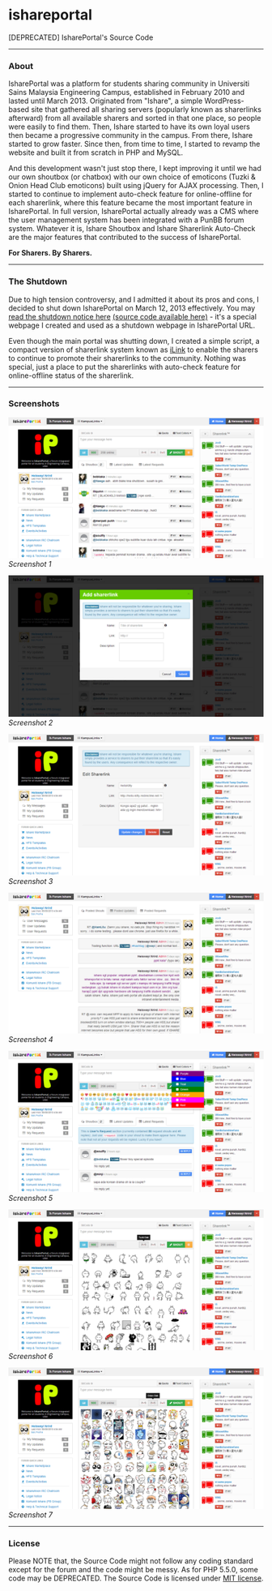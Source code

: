 # ishareportal

[DEPRECATED] IsharePortal's Source Code

-----

### About

IsharePortal was a platform for students sharing community in Universiti Sains Malaysia Engineering Campus, established in February 2010 and lasted until March 2013. Originated from "Ishare", a simple WordPress-based site that gathered all sharing servers (popularly known as sharerlinks afterward) from all available sharers and sorted in that one place, so people were easily to find them. Then, Ishare started to have its own loyal users then became a progressive community in the campus. From there, Ishare started to grow faster. Since then, from time to time, I started to revamp the website and built it from scratch in PHP and MySQL.

And this development wasn't just stop there, I kept improving it until we had our own shoutbox (or chatbox) with our own choice of emoticons (Tuzki & Onion Head Club emoticons) built using jQuery for AJAX processing. Then, I started to continue to implement auto-check feature for online-offline for each sharerlink, where this feature became the most important feature in IsharePortal. In full version, IsharePortal actually already was a CMS where the user management system has been integrated with a PunBB forum system. Whatever it is, Ishare Shoutbox and Ishare Sharerlink Auto-Check are the major features that contributed to the success of IsharePortal.

**For Sharers. By Sharers.**

-----

### The Shutdown

Due to high tension controversy, and I admitted it about its pros and cons, I decided to shut down IsharePortal on March 12, 2013 effectively. You may [read the shutdown notice here](http://heiswayi.github.io/ishare-in-memory/) [(source code available here)](https://github.com/heiswayi/ishare-in-memory) - it's a special webpage I created and used as a shutdown webpage in IsharePortal URL.

Even though the main portal was shutting down, I created a simple script, a compact version of sharerlink system known as [iLink](https://github.com/heiswayi/ilink) to enable the sharers to continue to promote their sharerlinks to the community. Nothing was special, just a place to put the sharerlinks with auto-check feature for online-offline status of the sharerlink.

-----

### Screenshots

![IsharePortal Home](IsharePortal_home.png)
_Screenshot 1_

![IsharePortal Add Sharerlink](IsharePortal_addlink.png)
_Screenshot 2_

![IsharePortal Edit Sharerlink](IsharePortal_editlink.png)
_Screenshot 3_

![IsharePortal User Profile](IsharePortal_profile.png)
_Screenshot 4_

![IsharePortal Shoutbox](IsharePortal_shout.png)
_Screenshot 5_

![IsharePortal Shoutbox Emoticon Tuzki](IsharePortal_tuzki.png)
_Screenshot 6_

![IsharePortal Shoutbox Emoticon Onion](IsharePortal_onion.png)
_Screenshot 7_

-----

### License

Please NOTE that, the Source Code might not follow any coding standard except for the forum and the code might be messy. As for PHP 5.5.0, some code may be DEPRECATED. The Source Code is licensed under [MIT license](http://heiswayi.github.io/mit-license).
